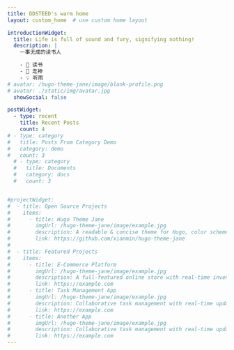 ```yaml
---
title: DDSTEED's warm home
layout: custom_home  # use custom home layout

introductionWidget:
  title: Life is full of sound and fury, signifying nothing!
  description: |
    一事无成的读书人

    - 🚀 读书
    - 📝 走神
    - 💡 听雨
# avatar: /hugo-theme-jane/image/blank-profile.png
# avatar: ./static/img/avatar.jpg
  showSocial: false

postWidget:
  - type: recent
    title: Recent Posts
    count: 4
# - type: category
#   title: Posts From Category Demo
#   category: demo
#   count: 3
  # - type: category
  #   title: Documents
  #   category: docs
  #   count: 3


#projectWidget:
#  - title: Open Source Projects
#    items:
#      - title: Hugo Theme Jane
#        imgUrl: /hugo-theme-jane/image/example.jpg
#        description: A readable & concise theme for Hugo, color schemes to choose, easy to personalize. Working well since 2018.
#        link: https://github.com/xianmin/hugo-theme-jane
#
#  - title: Featured Projects
#    items:
#      - title: E-Commerce Platform
#        imgUrl: /hugo-theme-jane/image/example.jpg
#        description: A full-featured online store with real-time inventory management.
#        link: https://example.com
#      - title: Task Management App
#        imgUrl: /hugo-theme-jane/image/example.jpg
#        description: Collaborative task management with real-time updates.
#        link: https://example.com
#      - title: Another App
#        imgUrl: /hugo-theme-jane/image/example.jpg
#        description: Collaborative task management with real-time updates.
#        link: https://example.com
---
```

